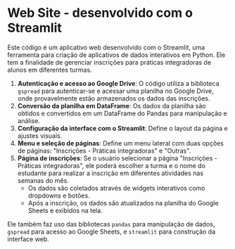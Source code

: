 # Web Site - desenvolvido com o Streamlit

Este código é um aplicativo web desenvolvido com o Streamlit, uma ferramenta para criação de aplicativos de dados interativos em Python. Ele tem a finalidade de gerenciar inscrições para práticas integradoras de alunos em diferentes turmas.

1. **Autenticação e acesso ao Google Drive**: O código utiliza a biblioteca `gspread` para autenticar-se e acessar uma planilha no Google Drive, onde provavelmente estão armazenados os dados das inscrições.
2. **Conversão da planilha em DataFrame**: Os dados da planilha são obtidos e convertidos em um DataFrame do Pandas para manipulação e análise.
3. **Configuração da interface com o Streamlit**: Define o layout da página e ajustes visuais.
4. **Menu e seleção de páginas**: Define um menu lateral com duas opções de páginas: "Inscrições - Práticas integradoras" e "Outras".
5. **Página de inscrições**: Se o usuário selecionar a página "Inscrições - Práticas integradoras", ele poderá escolher a turma e o nome do estudante para realizar a inscrição em diferentes atividades nas semanas do mês.
   - Os dados são coletados através de widgets interativos como dropdowns e botões.
   - Após a inscrição, os dados são atualizados na planilha do Google Sheets e exibidos na tela.

Ele também faz uso das bibliotecas `pandas` para manipulação de dados, `gspread` para acesso ao Google Sheets, e `streamlit` para construção da interface web.
